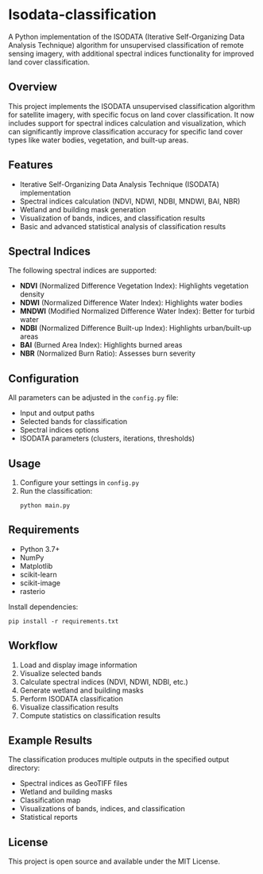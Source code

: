 # Isodata-classification

A Python implementation of the ISODATA (Iterative Self-Organizing Data Analysis Technique) algorithm for unsupervised classification of remote sensing imagery, with additional spectral indices functionality for improved land cover classification.

## Overview

This project implements the ISODATA unsupervised classification algorithm for satellite imagery, with specific focus on land cover classification. It now includes support for spectral indices calculation and visualization, which can significantly improve classification accuracy for specific land cover types like water bodies, vegetation, and built-up areas.

## Features

- Iterative Self-Organizing Data Analysis Technique (ISODATA) implementation
- Spectral indices calculation (NDVI, NDWI, NDBI, MNDWI, BAI, NBR)
- Wetland and building mask generation
- Visualization of bands, indices, and classification results
- Basic and advanced statistical analysis of classification results

## Spectral Indices

The following spectral indices are supported:

- **NDVI** (Normalized Difference Vegetation Index): Highlights vegetation density
- **NDWI** (Normalized Difference Water Index): Highlights water bodies
- **MNDWI** (Modified Normalized Difference Water Index): Better for turbid water
- **NDBI** (Normalized Difference Built-up Index): Highlights urban/built-up areas
- **BAI** (Burned Area Index): Highlights burned areas
- **NBR** (Normalized Burn Ratio): Assesses burn severity

## Configuration

All parameters can be adjusted in the `config.py` file:

- Input and output paths
- Selected bands for classification
- Spectral indices options
- ISODATA parameters (clusters, iterations, thresholds)

## Usage

1. Configure your settings in `config.py`
2. Run the classification:
   ```
   python main.py
   ```

## Requirements

- Python 3.7+
- NumPy
- Matplotlib
- scikit-learn
- scikit-image
- rasterio

Install dependencies:
```
pip install -r requirements.txt
```

## Workflow

1. Load and display image information
2. Visualize selected bands
3. Calculate spectral indices (NDVI, NDWI, NDBI, etc.)
4. Generate wetland and building masks
5. Perform ISODATA classification
6. Visualize classification results
7. Compute statistics on classification results

## Example Results

The classification produces multiple outputs in the specified output directory:
- Spectral indices as GeoTIFF files
- Wetland and building masks
- Classification map
- Visualizations of bands, indices, and classification
- Statistical reports

## License

This project is open source and available under the MIT License.
